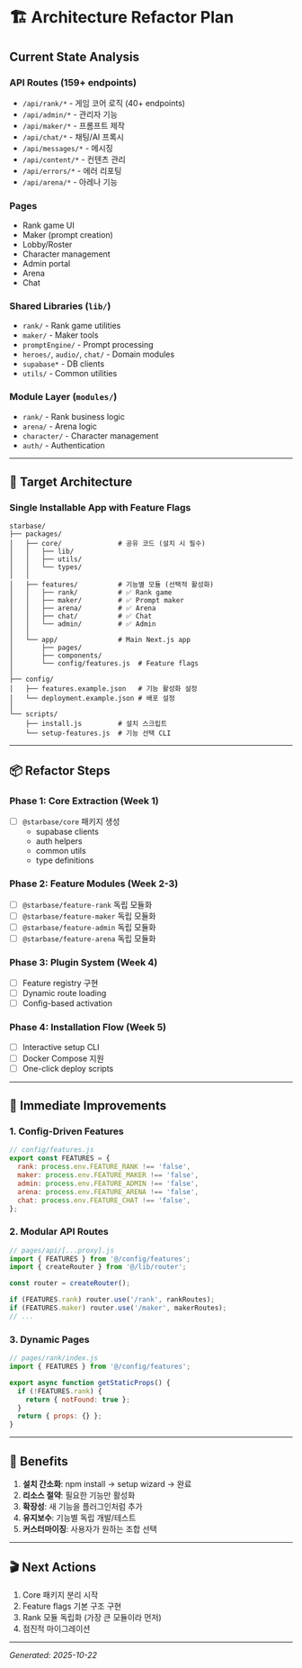 # 🏗️ Architecture Refactor Plan

## Current State Analysis

### API Routes (159+ endpoints)

- `/api/rank/*` - 게임 코어 로직 (40+ endpoints)
- `/api/admin/*` - 관리자 기능
- `/api/maker/*` - 프롬프트 제작
- `/api/chat/*` - 채팅/AI 프록시
- `/api/messages/*` - 메시징
- `/api/content/*` - 컨텐츠 관리
- `/api/errors/*` - 에러 리포팅
- `/api/arena/*` - 아레나 기능

### Pages

- Rank game UI
- Maker (prompt creation)
- Lobby/Roster
- Character management
- Admin portal
- Arena
- Chat

### Shared Libraries (`lib/`)

- `rank/` - Rank game utilities
- `maker/` - Maker tools
- `promptEngine/` - Prompt processing
- `heroes/`, `audio/`, `chat/` - Domain modules
- `supabase*` - DB clients
- `utils/` - Common utilities

### Module Layer (`modules/`)

- `rank/` - Rank business logic
- `arena/` - Arena logic
- `character/` - Character management
- `auth/` - Authentication

---

## 🎯 Target Architecture

### Single Installable App with Feature Flags

```
starbase/
├── packages/
│   ├── core/              # 공유 코드 (설치 시 필수)
│   │   ├── lib/
│   │   ├── utils/
│   │   └── types/
│   │
│   ├── features/          # 기능별 모듈 (선택적 활성화)
│   │   ├── rank/          # ✅ Rank game
│   │   ├── maker/         # ✅ Prompt maker
│   │   ├── arena/         # ✅ Arena
│   │   ├── chat/          # ✅ Chat
│   │   └── admin/         # ✅ Admin
│   │
│   └── app/               # Main Next.js app
│       ├── pages/
│       ├── components/
│       └── config/features.js  # Feature flags
│
├── config/
│   ├── features.example.json   # 기능 활성화 설정
│   └── deployment.example.json # 배포 설정
│
└── scripts/
    ├── install.js         # 설치 스크립트
    └── setup-features.js  # 기능 선택 CLI
```

---

## 📦 Refactor Steps

### Phase 1: Core Extraction (Week 1)

- [ ] `@starbase/core` 패키지 생성
  - supabase clients
  - auth helpers
  - common utils
  - type definitions

### Phase 2: Feature Modules (Week 2-3)

- [ ] `@starbase/feature-rank` 독립 모듈화
- [ ] `@starbase/feature-maker` 독립 모듈화
- [ ] `@starbase/feature-admin` 독립 모듈화
- [ ] `@starbase/feature-arena` 독립 모듈화

### Phase 3: Plugin System (Week 4)

- [ ] Feature registry 구현
- [ ] Dynamic route loading
- [ ] Config-based activation

### Phase 4: Installation Flow (Week 5)

- [ ] Interactive setup CLI
- [ ] Docker Compose 지원
- [ ] One-click deploy scripts

---

## 🔧 Immediate Improvements

### 1. Config-Driven Features

```javascript
// config/features.js
export const FEATURES = {
  rank: process.env.FEATURE_RANK !== 'false',
  maker: process.env.FEATURE_MAKER !== 'false',
  admin: process.env.FEATURE_ADMIN !== 'false',
  arena: process.env.FEATURE_ARENA !== 'false',
  chat: process.env.FEATURE_CHAT !== 'false',
};
```

### 2. Modular API Routes

```javascript
// pages/api/[...proxy].js
import { FEATURES } from '@/config/features';
import { createRouter } from '@/lib/router';

const router = createRouter();

if (FEATURES.rank) router.use('/rank', rankRoutes);
if (FEATURES.maker) router.use('/maker', makerRoutes);
// ...
```

### 3. Dynamic Pages

```javascript
// pages/rank/index.js
import { FEATURES } from '@/config/features';

export async function getStaticProps() {
  if (!FEATURES.rank) {
    return { notFound: true };
  }
  return { props: {} };
}
```

---

## 🚀 Benefits

1. **설치 간소화**: npm install → setup wizard → 완료
2. **리소스 절약**: 필요한 기능만 활성화
3. **확장성**: 새 기능을 플러그인처럼 추가
4. **유지보수**: 기능별 독립 개발/테스트
5. **커스터마이징**: 사용자가 원하는 조합 선택

---

## 🎬 Next Actions

1. Core 패키지 분리 시작
2. Feature flags 기본 구조 구현
3. Rank 모듈 독립화 (가장 큰 모듈이라 먼저)
4. 점진적 마이그레이션

---

_Generated: 2025-10-22_

